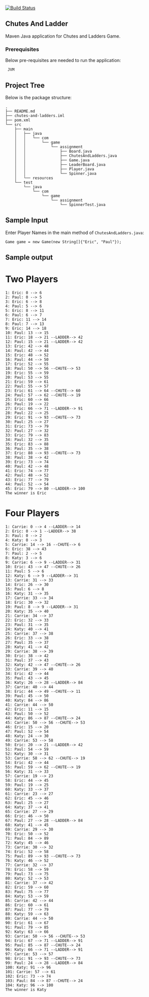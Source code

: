 
[![Build Status](https://travis-ci.org/vigneshse/chutes-and-ladder.svg?branch=master)](https://travis-ci.org/vigneshse/chutes-and-ladder)

Chutes And Ladder
-----------------

Maven Java application for Chutes and Ladders Game.

### Prerequisites

Below pre-requisites are needed to run the application:

```
 JVM
```

## Project Tree

Below is the package structure:
```
.
├── README.md
├── chutes-and-ladders.iml
├── pom.xml
└── src
    ├── main
    │   ├── java
    │   │   └── com
    │   │       └── game
    │   │           └── assignment
    │   │               ├── Board.java
    │   │               ├── ChutesAndLadders.java
    │   │               ├── Game.java
    │   │               ├── LeaderBoard.java
    │   │               ├── Player.java
    │   │               └── Spinner.java
    │   └── resources
    └── test
        └── java
            └── com
                └── game
                    └── assignment
                        └── SpinnerTest.java
```

Sample Input
------------
Enter Player Names in the main method of ```ChutesAndLadders.java```:

```Game game = new Game(new String[]{"Eric", "Paul"});```

Sample output
-------------
# Two Players
```
1: Eric: 0 --> 6
2: Paul: 0 --> 5
3: Eric: 6 --> 8
4: Paul: 5 --> 6
5: Eric: 8 --> 11
6: Paul: 6 --> 7
7: Eric: 11 --> 14
8: Paul: 7 --> 13
9: Eric: 14 --> 18
10: Paul: 13 --> 15
11: Eric: 18 --> 21 --LADDER--> 42
12: Paul: 15 --> 21 --LADDER--> 42
13: Eric: 42 --> 48
14: Paul: 42 --> 44
15: Eric: 48 --> 52
16: Paul: 44 --> 50
17: Eric: 52 --> 55
18: Paul: 50 --> 56 --CHUTE--> 53
19: Eric: 55 --> 59
20: Paul: 53 --> 55
21: Eric: 59 --> 61
22: Paul: 55 --> 57
23: Eric: 61 --> 64 --CHUTE--> 60
24: Paul: 57 --> 62 --CHUTE--> 19
25: Eric: 60 --> 66
26: Paul: 19 --> 22
27: Eric: 66 --> 71 --LADDER--> 91
28: Paul: 22 --> 25
29: Eric: 91 --> 93 --CHUTE--> 73
30: Paul: 25 --> 27
31: Eric: 73 --> 79
32: Paul: 27 --> 32
33: Eric: 79 --> 83
34: Paul: 32 --> 35
35: Eric: 83 --> 88
36: Paul: 35 --> 38
37: Eric: 88 --> 93 --CHUTE--> 73
38: Paul: 38 --> 42
39: Eric: 73 --> 74
40: Paul: 42 --> 48
41: Eric: 74 --> 77
42: Paul: 48 --> 52
43: Eric: 77 --> 79
44: Paul: 52 --> 54
45: Eric: 79 --> 80 --LADDER--> 100
The winner is Eric
```

# Four Players

```
1: Carrie: 0 --> 4 --LADDER--> 14
2: Eric: 0 --> 1 --LADDER--> 38
3: Paul: 0 --> 2
4: Katy: 0 --> 3
5: Carrie: 14 --> 16 --CHUTE--> 6
6: Eric: 38 --> 43
7: Paul: 2 --> 5
8: Katy: 3 --> 6
9: Carrie: 6 --> 9 --LADDER--> 31
10: Eric: 43 --> 47 --CHUTE--> 26
11: Paul: 5 --> 6
12: Katy: 6 --> 9 --LADDER--> 31
13: Carrie: 31 --> 33
14: Eric: 26 --> 30
15: Paul: 6 --> 8
16: Katy: 31 --> 35
17: Carrie: 33 --> 34
18: Eric: 30 --> 32
19: Paul: 8 --> 9 --LADDER--> 31
20: Katy: 35 --> 40
21: Carrie: 34 --> 37
22: Eric: 32 --> 33
23: Paul: 31 --> 35
24: Katy: 40 --> 41
25: Carrie: 37 --> 38
26: Eric: 33 --> 38
27: Paul: 35 --> 37
28: Katy: 41 --> 42
29: Carrie: 38 --> 39
30: Eric: 38 --> 42
31: Paul: 37 --> 43
32: Katy: 42 --> 47 --CHUTE--> 26
33: Carrie: 39 --> 40
34: Eric: 42 --> 44
35: Paul: 43 --> 45
36: Katy: 26 --> 28 --LADDER--> 84
37: Carrie: 40 --> 44
38: Eric: 44 --> 49 --CHUTE--> 11
39: Paul: 45 --> 50
40: Katy: 84 --> 86
41: Carrie: 44 --> 50
42: Eric: 11 --> 15
43: Paul: 50 --> 52
44: Katy: 86 --> 87 --CHUTE--> 24
45: Carrie: 50 --> 56 --CHUTE--> 53
46: Eric: 15 --> 20
47: Paul: 52 --> 54
48: Katy: 24 --> 30
49: Carrie: 53 --> 58
50: Eric: 20 --> 21 --LADDER--> 42
51: Paul: 54 --> 59
52: Katy: 30 --> 31
53: Carrie: 58 --> 62 --CHUTE--> 19
54: Eric: 42 --> 44
55: Paul: 59 --> 62 --CHUTE--> 19
56: Katy: 31 --> 33
57: Carrie: 19 --> 23
58: Eric: 44 --> 45
59: Paul: 19 --> 25
60: Katy: 33 --> 37
61: Carrie: 23 --> 27
62: Eric: 45 --> 46
63: Paul: 25 --> 27
64: Katy: 37 --> 41
65: Carrie: 27 --> 29
66: Eric: 46 --> 50
67: Paul: 27 --> 28 --LADDER--> 84
68: Katy: 41 --> 45
69: Carrie: 29 --> 30
70: Eric: 50 --> 52
71: Paul: 84 --> 89
72: Katy: 45 --> 46
73: Carrie: 30 --> 32
74: Eric: 52 --> 58
75: Paul: 89 --> 93 --CHUTE--> 73
76: Katy: 46 --> 52
77: Carrie: 32 --> 37
78: Eric: 58 --> 59
79: Paul: 73 --> 75
80: Katy: 52 --> 53
81: Carrie: 37 --> 42
82: Eric: 59 --> 60
83: Paul: 75 --> 77
84: Katy: 53 --> 59
85: Carrie: 42 --> 44
86: Eric: 60 --> 61
87: Paul: 77 --> 79
88: Katy: 59 --> 63
89: Carrie: 44 --> 50
90: Eric: 61 --> 67
91: Paul: 79 --> 85
92: Katy: 63 --> 66
93: Carrie: 50 --> 56 --CHUTE--> 53
94: Eric: 67 --> 71 --LADDER--> 91
95: Paul: 85 --> 87 --CHUTE--> 24
96: Katy: 66 --> 71 --LADDER--> 91
97: Carrie: 53 --> 57
98: Eric: 91 --> 93 --CHUTE--> 73
99: Paul: 24 --> 28 --LADDER--> 84
100: Katy: 91 --> 96
101: Carrie: 57 --> 61
102: Eric: 73 --> 74
103: Paul: 84 --> 87 --CHUTE--> 24
104: Katy: 96 --> 100
The winner is Katy
```